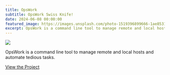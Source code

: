 ```yaml
---
title: OpsWork
subtitle: OpsWork Swiss Knife!
date: 2024-06-08 00:00:00
featured_image: https://images.unsplash.com/photo-1519396899666-1ae8531ef17b?q=90&fm=jpg&w=1000&fit=max
excerpt: OpsWork is a command line tool to manage remote and local hosts and automate tedious tasks.
---
```


![](https://images.unsplash.com/photo-1519396899666-1ae8531ef17b?q=90&fm=jpg&w=1000&fit=max)

OpsWork is a command line tool to manage remote and local hosts and automate tedious tasks.

<a href="https://github.com/Clivern/OpsWork" class="button button--large">View the Project</a>
